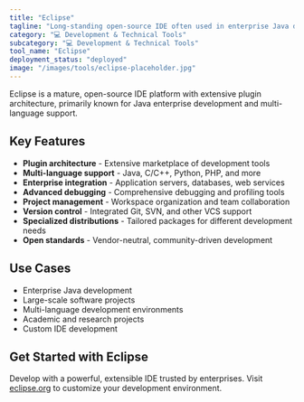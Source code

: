 ```yaml
---
title: "Eclipse"
tagline: "Long-standing open-source IDE often used in enterprise Java development"
category: "💻 Development & Technical Tools"
subcategory: "💻 Development & Technical Tools"
tool_name: "Eclipse"
deployment_status: "deployed"
image: "/images/tools/eclipse-placeholder.jpg"
---
```

Eclipse is a mature, open-source IDE platform with extensive plugin architecture, primarily known for Java enterprise development and multi-language support.

## Key Features

- **Plugin architecture** - Extensive marketplace of development tools
- **Multi-language support** - Java, C/C++, Python, PHP, and more
- **Enterprise integration** - Application servers, databases, web services
- **Advanced debugging** - Comprehensive debugging and profiling tools
- **Project management** - Workspace organization and team collaboration
- **Version control** - Integrated Git, SVN, and other VCS support
- **Specialized distributions** - Tailored packages for different development needs
- **Open standards** - Vendor-neutral, community-driven development

## Use Cases

- Enterprise Java development
- Large-scale software projects
- Multi-language development environments
- Academic and research projects
- Custom IDE development

## Get Started with Eclipse

Develop with a powerful, extensible IDE trusted by enterprises. Visit [eclipse.org](https://www.eclipse.org) to customize your development environment.
